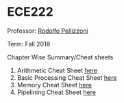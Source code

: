 # ECE222
Professor: [Rodolfo Pellizzoni](https://uwaterloo.ca/electrical-computer-engineering/profile/rpellizz)

Term: Fall 2018

Chapter Wise Summary/Cheat sheets

1. Arithmetic Cheat Sheet [here](Arithmetic/Arithmetic.pdf)
2. Basic Processing Cheat Sheet [here](BPU/BasicProcessingUnit.pdf)
3. Memory Cheat Sheet [here](Memory/Memory.pdf)
4. Pipelining Cheat Sheet [here](Pipelining/Pipelining.pdf)
